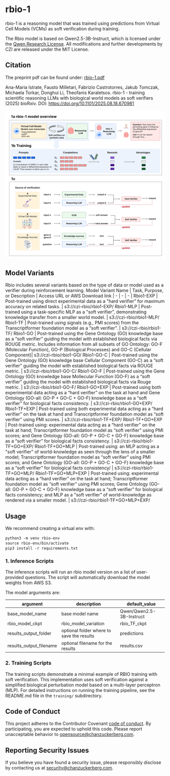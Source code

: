 # rbio-1

rbio-1 is a reasoning model that was trained using predictions from Virtual Cell Models (VCMs) as soft verification during training. 

The Rbio model is based on Qwen2.5-3B-Instruct, which is licensed under the [Qwen Research License](https://huggingface.co/Qwen/Qwen2.5-3B-Instruct/blob/main/LICENSE). All modifications and further developments by CZI are released under the MIT License.

## Citation
The preprint pdf can be found under: [rbio-1.pdf](https://github.com/czi-ai/rbio/blob/main/rbio-1.pdf)

Ana-Maria Istrate, Fausto Milletari, Fabrizio Castrotorres, Jakub Tomczak, Michaela Torkar, Donghui Li, Theofanis Karaletsos. rbio-1 - training scientific reasoning LLMs with biological world models as soft verifiers (2025) bioRxiv. DOI: https://doi.org/10.1101/2025.08.18.670981

![rbio Model Architecture](rbio-motivation-fig.png)

## Model Variants
Rbio includes several variants based on the type of data or model used as a verifier during reinforcement learning.
Model Variant Name | Task, Purpose, or Description | Access URL or AWS Download link
| - | - | - |
Rbio1-EXP | Post-trained using direct experimental data as a "hard verifier” for maximum accuracy on related tasks. | s3://czi-rbio/rbio1-EXP/
Rbio1-MLP | Post-trained using a task-specific MLP as a "soft verifier”, demonstrating knowledge transfer from a smaller world model. | s3://czi-rbio/rbio1-MLP/
Rbio1-TF | Post-trained using signals (e.g., PMI scores) from the Transcriptformer foundation model as a “soft verifier”. | s3://czi-rbio/rbio1-TF/
Rbio1-GO | Post-trained using the Gene Ontology (GO) knowledge base as a “soft verifier” guiding the model with established biological facts via ROUGE metric. Includes information from all subsets of GO Ontology: GO-F (Molecular Function), GO-P (Biological Processes) and GO-C (Cellular Component)| s3://czi-rbio/rbio1-GO/
Rbio1-GO-C | Post-trained using the Gene Ontology (GO) knowledge base Cellular Component (GO-C) as a “soft verifier” guiding the model with established biological facts via ROUGE metric. | s3://czi-rbio/rbio1-GO-C/
Rbio1-GO-F | Post-trained using the Gene Ontology (GO) knowledge base Mollecular Function (GO-F) as a “soft verifier” guiding the model with established biological facts via Rouge metric. | s3://czi-rbio/rbio1-GO-F/
Rbio1-GO+EXP | Post-trained using both experimental data acting as a “hard verifier” on the task at hand and Gene Ontology (GO-all: GO-P + GO-C + GO-F) knowledge base as a “soft verifier” for biological facts consistency. | s3://czi-rbio/rbio1-GO+EXP/
Rbio1-TF+EXP | Post-trained using both experimental data acting as a “hard verifier” on the task at hand and Transcriptformer foundation model as “soft verifier” using PMI scores. | s3://czi-rbio/rbio1-TF+EXP/
Rbio1-TF+GO+EXP | Post-trained using: experimental data acting as a “hard verifier” on the task at hand; Transcriptformer foundation model as “soft verifier” using PMI scores; and Gene Ontology (GO-all: GO-P + GO-C + GO-F) knowledge base as a “soft verifier” for biological facts consistency. | s3://czi-rbio/rbio1-TF+GO+EXP/
Rbio1-TF+GO+MLP | Post-trained using: an MLP acting as a "soft verifier” of world-knowledge as seen through the lens of a smaller model; Transcriptformer foundation model as “soft verifier” using PMI scores; and Gene Ontology (GO-all: GO-P + GO-C + GO-F) knowledge base as a “soft verifier” for biological facts consistency/ | s3://czi-rbio/rbio1-TF+GO+MLP/
Rbio1-TF+GO+MLP+EXP | Post-trained using: experimental data acting as a “hard verifier” on the task at hand; Transcriptformer foundation model as “soft verifier” using PMI scores; Gene Ontology (GO-all: GO-P + GO-C + GO-F) knowledge base as a “soft verifier” for biological facts consistency; and MLP as a "soft verifier” of world-knowledge as rendered via a smaller model. | s3://czi-rbio/rbio1-TF+GO+MLP+EXP/

## Usage

We recommend creating a virtual env with:

```
python3 -m venv rbio-env
source rbio-env/bin/activate
pip3 install -r requirements.txt
```

### 1. Inference Scripts
The inference scripts will run an rbio model version on a list of user-provided questions. The script will automatically download the model weights from AWS S3. 

The model arguments are:

| argument | description | default_value |
| - | - | - |
| base_model_name | base model name | Qwen/Qwen2.5-3B-Instruct |
| rbio_model_ckpt | rbio_model_variation | rbio_TF_ckpt 
| results_output_folder | optional folder where to save the results | predictions |
| results_output_filename | optional filename for the results |results.csv |


### 2. Training Scripts
The training scripts demonstrate a minimal example of RBIO training with soft verification. This implementation uses soft verification against a simplified biological perturbation model based on a multi-layer perceptron (MLP).
For detailed instructions on running the training pipeline, see the README.md file in the `training/` subdirectory.

## Code of Conduct

This project adheres to the Contributor Covenant [code of conduct](https://github.com/chanzuckerberg/.github/blob/master/CODE_OF_CONDUCT.md). By participating, you are expected to uphold this code. Please report unacceptable behavior to [opensource@chanzuckerberg.com](mailto:opensource@chanzuckerberg.com).

## Reporting Security Issues

If you believe you have found a security issue, please responsibly disclose by contacting us at [security@chanzuckerberg.com](mailto:security@chanzuckerberg.com).
